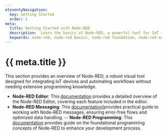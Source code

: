 ```yaml
---
eleventyNavigation:
  key: Getting Started
  order: 1
meta:
  title: Getting Started with Node-RED
  description:  Learn the basics of Node-RED, a powerful tool for IoT integration and workflow automation.
  keywords: node-red, node-red basics, node-red foundation, node-red editor
---
```


# {{ meta.title }}

This section provides an overview of Node-RED, a robust visual tool designed for integrating IoT devices and automating workflows without needing extensive programming knowledge.

- **Node-RED Editor**: This [documentation](./editor/) provides a detailed overview of the Node-RED Editor, covering each feature included in the editor.
- **Node-RED Messaging**: This [documentation](./node-red-messages.md)]provides practical guide to working with Node-RED messages, ensuring error-free flows and optimized data handling.
-- **Node-RED Programming**: This [documentation](./programming/) provides guide on the foundational programming concepts of Node-RED to enhance your development process.